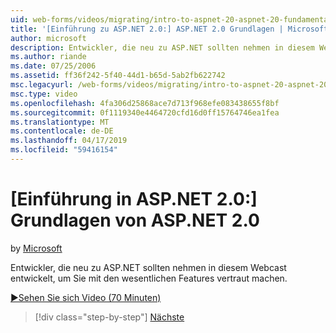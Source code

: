 ```yaml
---
uid: web-forms/videos/migrating/intro-to-aspnet-20-aspnet-20-fundamentals
title: '[Einführung zu ASP.NET 2.0:] ASP.NET 2.0 Grundlagen | Microsoft-Dokumentation'
author: microsoft
description: Entwickler, die neu zu ASP.NET sollten nehmen in diesem Webcast entwickelt, um Sie mit den wesentlichen Features vertraut machen.
ms.author: riande
ms.date: 07/25/2006
ms.assetid: ff36f242-5f40-44d1-b65d-5ab2fb622742
msc.legacyurl: /web-forms/videos/migrating/intro-to-aspnet-20-aspnet-20-fundamentals
msc.type: video
ms.openlocfilehash: 4fa306d25868ace7d713f968efe083438655f8bf
ms.sourcegitcommit: 0f1119340e4464720cfd16d0ff15764746ea1fea
ms.translationtype: MT
ms.contentlocale: de-DE
ms.lasthandoff: 04/17/2019
ms.locfileid: "59416154"
---
```

# <a name="intro-to-aspnet-20-aspnet-20-fundamentals"></a>[Einführung in ASP.NET 2.0:] Grundlagen von ASP.NET 2.0

by [Microsoft](https://github.com/microsoft)

Entwickler, die neu zu ASP.NET sollten nehmen in diesem Webcast entwickelt, um Sie mit den wesentlichen Features vertraut machen.

[&#9654;Sehen Sie sich Video (70 Minuten)](https://channel9.msdn.com/Blogs/ASP-NET-Site-Videos/intro-to-aspnet-20-aspnet-20-fundamentals)

> [!div class="step-by-step"]
> [Nächste](intro-to-aspnet-20-user-interface-elements.md)
